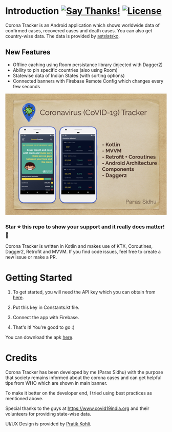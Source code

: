 # Introduction [![Say Thanks!](https://img.shields.io/badge/Say%20Thanks-!-1EAEDB.svg)](https://saythanks.io/to/sidhuparas1234@gmail.com)  [![License](https://img.shields.io/badge/license-MIT-orange.svg)](https://github.com/sidhuparas/Coronavirus-Tracker/blob/master/LICENSE)
Corona Tracker is an Android application which shows worldwide data of confirmed cases, recovered cases and death cases. You can also get country-wise data. The data is provided by <a href="https://rapidapi.com/user/astsiatsko">astsiatsko</a>.

## New Features
- Offline caching using Room persistance library (injected with Dagger2)
- Ability to pin specific countries (also using Room)
- Statewise data of Indian States (with sorting options)
- Connected banners with Firebase Remote Config which changes every few seconds

<img src="poster.jpeg">

### **Star :star:  this repo to show your support and it really does matter!** :clap:

Corona Tracker is written in Kotlin and makes use of KTX, Coroutines, Dagger2, Retrofit and MVVM. If you find code issues, feel free to create a new issue or make a PR.

# Getting Started

1. To get started, you will need the API key which you can obtain from <a href="https://rapidapi.com/astsiatsko/api/coronavirus-monitor/endpoints">here</a>.

2. Put this key in Constants.kt file.
3. Connect the app with Firebase.
4. That's it! You're good to go :)

You can download the apk <a href="http://downloadinformer.com/corona-tracker.apk">here</a>.

# Credits

Corona Tracker has been developed by me (Paras Sidhu) with the purpose that society remains informed about the corona cases and can get helpful tips from WHO which are shown in main banner.

To make it better on the developer end, I tried using best practices as mentioned above.

Special thanks to the guys at https://www.covid19india.org and their volunteers for providing state-wise data.

UI/UX Design is provided by <a href="https://www.linkedin.com/in/pratik-kohli-a1921089/">Pratik Kohli</a>.

